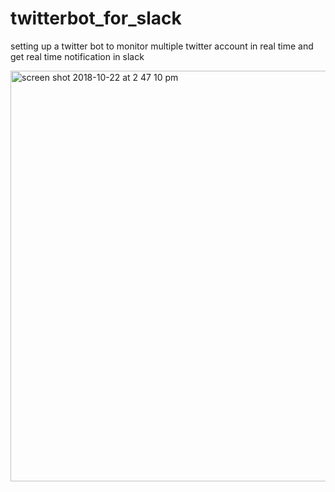 # twitterbot_for_slack
setting up a twitter bot to monitor multiple twitter account in real time and get real time notification in slack

<img width="657" alt="screen shot 2018-10-22 at 2 47 10 pm" src="https://user-images.githubusercontent.com/8762047/47314343-6ad50900-d60f-11e8-981c-8a55a6da2b32.png">
